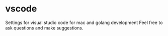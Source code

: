 # vscode
Settings for visual studio code for mac and golang development
Feel free to ask questions and make suggestions.